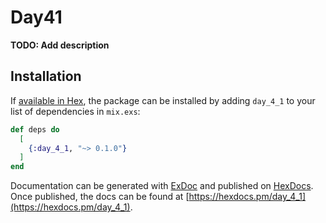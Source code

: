 # Day41

**TODO: Add description**

## Installation

If [available in Hex](https://hex.pm/docs/publish), the package can be installed
by adding `day_4_1` to your list of dependencies in `mix.exs`:

```elixir
def deps do
  [
    {:day_4_1, "~> 0.1.0"}
  ]
end
```

Documentation can be generated with [ExDoc](https://github.com/elixir-lang/ex_doc)
and published on [HexDocs](https://hexdocs.pm). Once published, the docs can
be found at [https://hexdocs.pm/day_4_1](https://hexdocs.pm/day_4_1).

